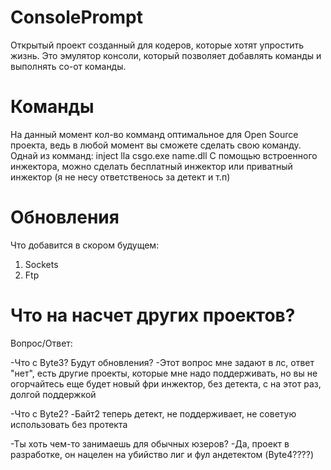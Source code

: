 # ConsolePrompt
Открытый проект созданный для кодеров, которые хотят упростить жизнь.
Это эмулятор консоли, который позволяет добавлять команды и выполнять со-от команды.
# Команды
На данный момент кол-во комманд оптимальное для Open Source проекта, ведь в любой момент вы сможете сделать свою команду.
Однай из комманд: inject lla csgo.exe name.dll
С помощью встроенного инжектора, можно сделать бесплатный инжектор или приватный инжектор (я не несу ответственось за детект и т.п)
# Обновления
Что добавится в скором будущем:
1. Sockets
2. Ftp
# Что на насчет других проектов?

Вопрос/Ответ:

-Что с Byte3? Будут обновления?
-Этот вопрос мне задают в лс, ответ "нет", есть другие проекты, которые мне надо поддерживать, но вы не огорчайтесь еще будет новый фри инжектор, без детекта, с на этот раз, долгой поддержкой

-Что с Byte2?
-Байт2 теперь детект, не поддерживает, не советую использовать без протекта

-Ты хоть чем-то занимаешь для обычных юзеров?
-Да, проект в разработке, он нацелен на убийство лиг и фул андетектом (Byte4????)

